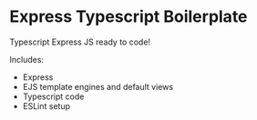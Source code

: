 # Express Typescript Boilerplate

Typescript Express JS ready to code!

Includes:

* Express
* EJS template engines and default views
* Typescript code
* ESLint setup



